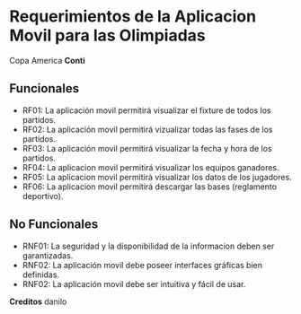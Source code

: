 # Requerimientos de la Aplicacion Movil para las Olimpiadas 

Copa America **Conti**

## Funcionales
- RF01: La aplicación movil permitirá visualizar el fixture de todos los partidos.
- RF02: La aplicación movil permitirá vizualizar todas las fases de los partidos.
- RF03: La aplicación movil permitirá visualizar la fecha y hora de los partidos.
- RF04: La aplicacion movil permitirá visualizar los equipos ganadores.
- RF05: La aplicacion movil permitirá visualizar los datos de los jugadores.
- RF06: La aplicacion movil permitirá descargar las bases (reglamento deportivo).

## No Funcionales
- RNF01: La seguridad y la disponibilidad de la informacion deben ser garantizadas.
- RNF02: La aplicación movil debe poseer interfaces gráficas bien definidas.
- RNF02: La aplicación movil debe ser intuitiva y fácil de usar.

**Creditos**
danilo